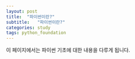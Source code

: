 ```yaml
---
layout: post
title:  "파이썬이란?"
subtitle:   "파이썬이란?"
categories: study
tags: python_foundation
---
```


이 페이지에서는 파이썬 기초에 대한 내용을 다루게 됩니다.
